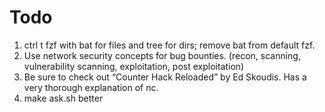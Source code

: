 # Todo

1. ctrl t fzf with bat for files and tree for dirs; remove bat from default fzf.
2. Use network security concepts for bug bounties. (recon, scanning, vulnerability scanning, exploitation, post exploitation)
3. Be sure to check out “Counter Hack Reloaded” by Ed Skoudis. Has a very thorough explanation of nc.
4. make ask.sh better


